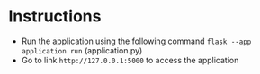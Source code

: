 # Instructions
* Run the application using the following command `flask --app application run` (application.py)
* Go to link `http://127.0.0.1:5000` to access the application
